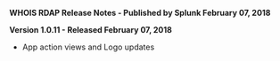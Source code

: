**WHOIS RDAP Release Notes - Published by Splunk February 07, 2018**


**Version 1.0.11 - Released February 07, 2018**

* App action views and Logo updates
